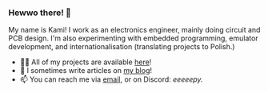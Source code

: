 ### Hewwo there! 👋
My name is Kami! I work as an electronics engineer, mainly doing circuit and PCB design. I'm also experimenting with embedded programming, emulator development, and internationalisation (translating projects to Polish.)

- 👩‍💻 All of my projects are available [here](https://github.com/eepykami?tab=repositories)!  
- 📝 I sometimes write articles on [my blog](https://blog.eepy.pro/)!  
- 📫 You can reach me via [email](mailto:kami@eepy.pro), or on Discord: *eeeeepy.*
